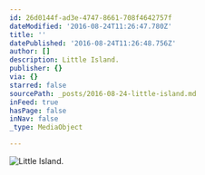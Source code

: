```yaml
---
id: 26d0144f-ad3e-4747-8661-708f4642757f
dateModified: '2016-08-24T11:26:47.780Z'
title: ''
datePublished: '2016-08-24T11:26:48.756Z'
author: []
description: Little Island.
publisher: {}
via: {}
starred: false
sourcePath: _posts/2016-08-24-little-island.md
inFeed: true
hasPage: false
inNav: false
_type: MediaObject

---
```

![Little Island.](https://the-grid-user-content.s3-us-west-2.amazonaws.com/2874aa07-a66d-4856-8dc3-d59c56d8e262.jpg)